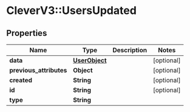 # CleverV3::UsersUpdated

## Properties
Name | Type | Description | Notes
------------ | ------------- | ------------- | -------------
**data** | [**UserObject**](UserObject.md) |  | [optional] 
**previous_attributes** | **Object** |  | [optional] 
**created** | **String** |  | [optional] 
**id** | **String** |  | [optional] 
**type** | **String** |  | 

